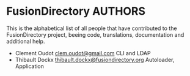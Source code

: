 FusionDirectory AUTHORS
=======================

This is the alphabetical list of all people that have
contributed to the FusionDirectory project, beeing code, translations,
documentation and additional help.

* Clement Oudot <clem.oudot@gmail.com>
  CLI and LDAP
* Thibault Dockx <thibault.dockx@fusiondirectory.org>
  Autoloader, Application
	
